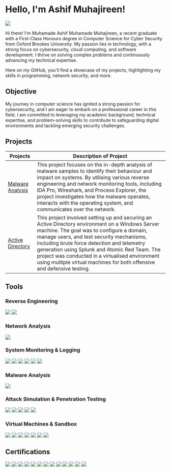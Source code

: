 # Hello, I'm Ashif Muhajireen!
<a href="https://www.linkedin.com/in/ashifmuhajireen/"><img src="https://img.shields.io/badge/-LinkedIn-0072b1?&style=for-the-badge&logo=linkedin&logoColor=white" /></a>


Hi there! I'm Muhamade Ashif Muhamade Muhajireen, a recent graduate with a First-Class Honours degree in Computer Science for Cyber Security from Oxford Brookes University. My passion lies in technology, with a strong focus on cybersecurity, cloud computing, and software development. I thrive on solving complex problems and continuously advancing my technical expertise.

Here on my GitHub, you'll find a showcase of my projects, highlighting my skills in programming, network security, and more.

## Objective

My journey in computer science has ignited a strong passion for cybersecurity, and I am eager to embark on a professional career in this field. I am committed to leveraging my academic background, technical expertise, and problem-solving skills to contribute to safeguarding digital environments and tackling emerging security challenges.

## Projects

| Projects                                         | Description of Project         |
|--------------------------------------------------|----------------------------|
| <a href="https://github.com/A7HXF/Malware-Analysis">Malware Analysis</a>  |This project focuses on the in-depth analysis of malware samples to identify their behaviour and impact on systems. By utilising various reverse engineering and network monitoring tools, including IDA Pro, Wireshark, and Process Explorer, the project investigates how the malware operates, interacts with the operating system, and communicates over the network. |
| <a href="https://github.com/A7HXF/Active-Directory">Active Directory</a>   |This project involved setting up and securing an Active Directory environment on a Windows Server machine. The goal was to configure a domain, manage users, and test security mechanisms, including brute force detection and telemetry generation using Splunk and Atomic Red Team. The project was conducted in a virtualised environment using multiple virtual machines for both offensive and defensive testing.|



## Tools  

### Reverse Engineering  
<div> <img src="https://img.shields.io/badge/-IDA_Pro-1E2A47?&style=for-the-badge&logo=IDA&logoColor=white" /> <img src="https://img.shields.io/badge/-Cutter-4B9A2A?&style=for-the-badge&logo=Cutter&logoColor=white" /> </div>  

### Network Analysis  
<div> <img src="https://img.shields.io/badge/-Wireshark-1679A7?&style=for-the-badge&logo=Wireshark&logoColor=white" /> </div>  

### System Monitoring & Logging  
<div> <img src="https://img.shields.io/badge/-Process_Explorer-86B3E1?&style=for-the-badge&logo=ProcessExplorer&logoColor=white" /> <img src="https://img.shields.io/badge/-Process_Monitor-7C7C7C?&style=for-the-badge&logo=ProcessMonitor&logoColor=white" /> <img src="https://img.shields.io/badge/-AutoRuns-FF5C3A?&style=for-the-badge&logo=AutoRuns&logoColor=white" /> <img src="https://img.shields.io/badge/-Sysmon-003366?&style=for-the-badge&logo=Windows&logoColor=white" /> <img src="https://img.shields.io/badge/-Splunk-000000?&style=for-the-badge&logo=Splunk&logoColor=white" /> <img src="https://img.shields.io/badge/-Splunk_Universal_Forwarder-1E1E1E?&style=for-the-badge&logo=Splunk&logoColor=white" /> </div>  

### Malware Analysis  
<div> <img src="https://img.shields.io/badge/-VirusTotal-EC4C44?&style=for-the-badge&logo=VirusTotal&logoColor=white" /> </div>  

### Attack Simulation & Penetration Testing  
<div> <img src="https://img.shields.io/badge/-Kali_Linux-557C94?&style=for-the-badge&logo=KaliLinux&logoColor=white" /> <img src="https://img.shields.io/badge/-Crowbar-FF5733?&style=for-the-badge&logo=Linux&logoColor=white" /> <img src="https://img.shields.io/badge/-RockYou.txt-6A1B9A?&style=for-the-badge&logo=HackTheBox&logoColor=white" /> <img src="https://img.shields.io/badge/-Atomic_Red_Team-FFCC00?&style=for-the-badge&logo=GitHub&logoColor=white" /> <img src="https://img.shields.io/badge/-MITRE_ATT&CK-0055A4?&style=for-the-badge&logo=MITRE&logoColor=white" /> </div>  

### Virtual Machines & Sandbox  
<div> <img src="https://img.shields.io/badge/-VirtualBox-2C72B5?&style=for-the-badge&logo=VirtualBox&logoColor=white" /> <img src="https://img.shields.io/badge/-VMware-607078?&style=for-the-badge&logo=VMware&logoColor=white" /> <img src="https://img.shields.io/badge/-Windows_10-0078D6?&style=for-the-badge&logo=Windows&logoColor=white" /> <img src="https://img.shields.io/badge/-Windows_Server-00ADEF?&style=for-the-badge&logo=Windows&logoColor=white" /> <img src="https://img.shields.io/badge/-Kali_Linux-557C94?&style=for-the-badge&logo=KaliLinux&logoColor=white" /> <img src="https://img.shields.io/badge/-Ubuntu-E95420?&style=for-the-badge&logo=Ubuntu&logoColor=white" /> <img src="https://img.shields.io/badge/-REMnux-4C9F70?&style=for-the-badge&logo=REMnux&logoColor=white" /> </div>  


## Certifications
<div>
    <!-- Microsoft Certified: Azure Fundamentals -->
<img src="https://img.shields.io/badge/-Azure%20Fundamentals-0078D4?&style=for-the-badge&logo=microsoft-azure&logoColor=white" />

<!-- CCNAv7: Switching, Routing and Wireless Essentials -->
<img src="https://img.shields.io/badge/-CCNAv7%3A%20Switching%2C%20Routing%20and%20Wireless%20Essentials-1BA0D7?&style=for-the-badge&logo=cisco&logoColor=white" />

<!-- CCNAv7: Enterprise Networking, Security, and Automation -->
<img src="https://img.shields.io/badge/-CCNAv7%3A%20Enterprise%20Networking%2C%20Security%20and%20Automation-1BA0D7?&style=for-the-badge&logo=cisco&logoColor=white" />

<!-- CISCO: Introduction to Packet Tracer -->
<img src="https://img.shields.io/badge/-Introduction%20to%20Packet%20Tracer-1BA0D7?&style=for-the-badge&logo=cisco&logoColor=white" />

<!-- MTA: Security Fundamentals -->
<img src="https://img.shields.io/badge/-MTA%3A%20Security%20Fundamentals-0078D4?&style=for-the-badge&logo=microsoft&logoColor=white" />

<!-- MTA: Software Development Fundamentals -->
<img src="https://img.shields.io/badge/-MTA%3A%20Software%20Development%20Fundamentals-0078D4?&style=for-the-badge&logo=microsoft&logoColor=white" />

<!-- MTA: Windows Operating System Fundamentals -->
<img src="https://img.shields.io/badge/-MTA%3A%20Windows%20Operating%20System%20Fundamentals-0078D4?&style=for-the-badge&logo=microsoft&logoColor=white" />

<!-- MTA: Introduction to Programming Using Python -->
<img src="https://img.shields.io/badge/-MTA%3A%20Introduction%20to%20Programming%20Using%20Python-0078D4?&style=for-the-badge&logo=python&logoColor=white" />

<!-- MTA: Mobility and Device Fundamentals -->
<img src="https://img.shields.io/badge/-MTA%3A%20Mobility%20and%20Device%20Fundamentals-0078D4?&style=for-the-badge&logo=microsoft&logoColor=white" />

<!-- Microsoft Word (Office 2016) -->
<img src="https://img.shields.io/badge/-Microsoft%20Word%20(Office%202016)-D83B01?&style=for-the-badge&logo=microsoft-word&logoColor=white" />

<!-- Level 2 Award in Effective Team Member Skills -->
<img src="https://img.shields.io/badge/-Level%202%20Award%20in%20Effective%20Team%20Member%20Skills-00A859?&style=for-the-badge&logo=teams&logoColor=white" />

<!-- JPMorgan Chase & Co – Cybersecurity Job Simulation (Forage) -->
<img src="https://img.shields.io/badge/-JPMorgan%20Chase%20%26%20Co%20Cybersecurity%20Job%20Simulation-002B5C?&style=for-the-badge&logo=jpmorgan&logoColor=white" />

<!-- Clifford Chance – Cyber Security Job Simulation (Forage) -->
<img src="https://img.shields.io/badge/-Clifford%20Chance%20Cybersecurity%20Job%20Simulation-000000?&style=for-the-badge&logo=clifford-chance&logoColor=white" />

<!-- <img src="https://img.shields.io/badge/-Security%2B-FF0000?&style=for-the-badge&logo=CompTIA&logoColor=white" />
<img src="https://img.shields.io/badge/-Network%2B-007ACC?&style=for-the-badge&logo=CompTIA&logoColor=white" />
<img src="https://img.shields.io/badge/-A%2B-4D4D4D?&style=for-the-badge&logo=CompTIA&logoColor=white" />
<img src="https://img.shields.io/badge/-CDSA-006400?&style=for-the-badge&logoColor=white" />
<img src="https://img.shields.io/badge/-CCD-000080?&style=for-the-badge&logoColor=white" /> -->
</div>
